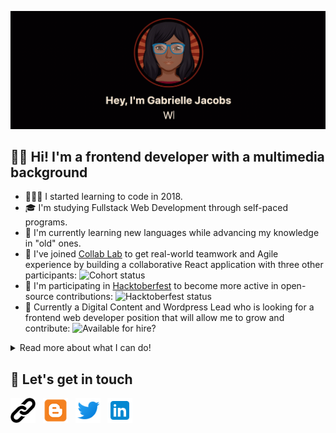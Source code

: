 
<p align='center'><a href= "https://www.gmjacobsdev.com"><img src="./icons/github_banner.gif" alt="Avatar of Gabrielle Jacobs" /></a></p>

## 👋🏾&nbsp;Hi! I'm a frontend developer with a multimedia background

 
  - 👩🏾‍💻&nbsp;I started learning to code in 2018.
  - 🎓&nbsp;I'm studying Fullstack Web Development through self-paced programs.
  - 🎯&nbsp;I'm currently learning new languages while advancing my knowledge in "old" ones.
  - 🚀&nbsp;I've joined [Collab Lab](https://the-collab-lab.codes) to get real-world teamwork and Agile experience by building a collaborative React application with three other participants: ![Cohort status](https://img.shields.io/badge/Cohort-Oct--Dec%202020-blue)
  - 🚀&nbsp;I'm participating in [Hacktoberfest](https://hacktoberfest.digitalocean.com) to become more active in open-source contributions: ![Hacktoberfest status](https://img.shields.io/badge/hacktoberfest-Oct.%201--%20Oct.%2031-orange)
  - 💼&nbsp;Currently a Digital Content and Wordpress Lead who is looking for a frontend web developer position that will allow me to grow and contribute: ![Available for hire?](https://img.shields.io/badge/hireable-yes-brightgreen)

<details>
<summary>Read more about what I can do!</summary>

## 🏆&nbsp;Languages
<div>
  <img height="40" src="./icons/javascript.png" title="Javascript" alt="Javascript logo"/></a>
  <img height="40" src="./icons/html5.png" title="HTML5" alt="HTML5 logo"/></a>
  <img height="40" src="./icons/css3.png" title="CSS3" alt="CSS3 logo"/></a>
  <img height="40" src="./icons/python.png" title="Python" alt="Python logo"/>
<div>

## ⚙️&nbsp;Frameworks/ Libraries
<div>
  <img height="40" src="./icons/sass.png" title="Sass" alt="Sass logo"/></a>
  <img height="40" src="./icons/bootstrap.png" title="Bootstrap" alt="Bootstrap logo"/></a>
  <img height="40" src="./icons/jquery.png" title="jQuery" alt="jQuery logo"/></a>
  <img height="40" src="./icons/react.png" title="React" alt="React logo"/></a>
  <img height="40" src="./icons/nodejs.png" title="NodeJS" alt="NodeJS logo"/></a>
  <img height="40" src="./icons/express.png" title="ExpressJS" alt="ExpressJS logo"/>
</div>

## 🧰&nbsp;Tools
<div>
  <img height="40" src="./icons/vscode.png" title="Visual Studio Code" alt="Visual Studio Code logo"/>
  <img height="40" src="./icons/pycharm.png" title="PyCharm" alt="PyCharm logo"/>
  <img height="40" src="./icons/console.png" title="Terminal" alt="console"/>
  <img height="40" src="./icons/git.png" title="Git" alt="Git logo"/>
  <img height="40" src="./icons/github.png" title="Github" alt="Github logo"/>
  <img height="40" src="./icons/npm.png" title="NPM" alt="NPM logo"/>
  <img height="40" src="./icons/wordpress.png" title="WordPress" alt="WordPress logo"/>
  <img height="40" src="./icons/photoshop.png" title="Adobe Photoshop" alt="Photoshop logo"/>
  <img height="40" src="./icons/xd.png" title="Adobe XD" alt="Adobe XD logo"/>
  <img height="40" src="./icons/codepen.png" title="Codepen" alt="Codepen logo"/>
  <img height="40" src="./icons/canva.png" title="Canva" alt="Canva logo"/>
  <img height="40" src="./icons/netlify.png" title="Netlify" alt="Netlify logo"/>
  <img height="40" src="./icons/jira.png" title="Jira" alt="Jira logo"/>
  
</div>

## 📖&nbsp;Currently (or will soon be) learning
<div>
  <img height="40" src="./icons/react.png" title="React" alt="React logo"/>
  <img height="40" src="./icons/python.png" title="Python" alt="Python logo"/>
  <img height="40" src="./icons/agile.png" title="Agile Development" alt="Agile logo"/>
  <img height="40" src="./icons/gatsby.png" title="Gatsby" alt="Gatsby logo"/>
  <img height="40" src="./icons/mongodb.png" title="MongoDB" alt="MongoDB logo"/>
  <img height="40" src="./icons/php.png" title="PHP" alt="PHP logo"/>
  <img height="40" src="./icons/sql.png" title="SQL" alt="SQL logo"/>
</div>

## 📈&nbsp;My GitHub stats
![gabrielle's stats](https://github-readme-stats.vercel.app/api?username=gabbyj&show_icons=true&bg_color=050404&title_color=872214&text_color=faebd7&icon_color=de7f3f&hide_title=true&hide=stars&count_private=true&include_all_commits=true)

![Top Languages](https://github-readme-stats.vercel.app/api/top-langs/?username=gabbyj&layout=compact&langs_count=8&hide=coffeescript,ruby&bg_color=050404&title_color=de7f3f&text_color=faebd7&icon_color=de7f3f)

</details>

## 💬&nbsp;Let's get in touch
<p align='left'>
<a href="https://www.gmjacobsdev.com"><img height="40" src="./icons/link.png" title="Personal Website" alt="Personal Website"></a>&nbsp;&nbsp;
<a href="https://www.gabbysadventure.com"><img height="40" src="./icons/blog.png" title="Blog" alt="blog"></a>&nbsp;&nbsp;
<a href="https://www.twitter.com/Gabs_MaGee"><img height="40" src="./icons/twitter.png" title="Twitter" alt="twitter"></a>&nbsp;&nbsp;
<a href="https://www.linkedin.com/in/gabrielle-jacobs-9a890473"><img height="40" src="./icons/linkedin.png" title="LinkedIn" alt="LinkedIn"></a>
</p>
